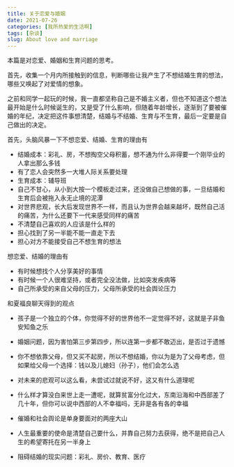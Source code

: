 ```yaml
---
title: 关于恋爱与婚姻
date: 2021-07-26
categories: [我所热爱的生活啊]
tags: [杂谈]
slug: About love and marriage
---
```


本篇是对恋爱、婚姻和生育问题的思考。

<!--more-->



首先，收集一个月内所接触到的信息，判断哪些让我产生了不想结婚生育的想法，哪些又唤起了对爱情的想象。

之前和同学一起玩的时候，我一直都坚称自己是不婚主义者，但也不知道这个想法最开始是什么时候诞生的，又是受了什么影响，但随着年龄增长，逐渐到了要被催婚的年纪，决定把这件事想清楚，结婚与不结婚、生育与不生育，最后一定要是自己做出的决定。

首先，头脑风暴一下不想恋爱、结婚、生育的理由有

- 结婚成本：彩礼、房，不想掏空父母积蓄，想不通为什么非得要一个刚毕业的人拿出那么多钱
- 有了恋人会突然多一大堆人际关系要处理
- 生育成本：辅导班
- 自己不甘心，从小到大按一个模板走过来，还没做自己想做的事，一旦结婚和生育后会被拖入永无止境的泥潭
- 对世界悲观，长大后发现世界不一样，而且认为世界会越来越坏，既然自己活的痛苦，为什么还要下一代来感受同样的痛苦
- 不清楚自己喜欢的人应该是什么样的
- 担心找到了另一半能不能一直走下去
- 担心对方不能接受自己不想生育的想法

想恋爱、结婚的理由有

- 有时候想找个人分享美好的事情
- 有时候一个人很难坚持，或者完全没法做，比如突发疾病等
- 自己所承受的来自父母的压力，父母所承受的社会舆论压力

和夏福良聊天得到的观点

- 孩子是一个独立的个体，你觉得不好的世界他不一定觉得不好，这就是子非鱼安知鱼之乐
- 婚姻问题，因为害怕第三步第四步，所以连第一步都不敢迈出，是否过于遗憾
- 你不想依靠父母，但又买不起房，所以不想结婚，你以为是为了父母考虑，但如果给父母一个选择：钱以及儿媳妇（孙子），他们会怎么选
- 对未来的悲观可以这么看，未尝试过就说不好，这又有什么道理呢
- 什么样才算没白来世上走一遭呢，就算贫富分化过大，东南沿海和中西部差了几十年，但你可以说中西部的人不幸福吗，无非是各有各的幸福





- 催婚和社会舆论是单身要面对的两座大山
- 人生最重要的使命是清楚自己要什么，并靠自己努力去获得，绝不是把自己人生的希望寄托在另一半身上
- 阻碍结婚的现实问题：彩礼、房价、教育、医疗